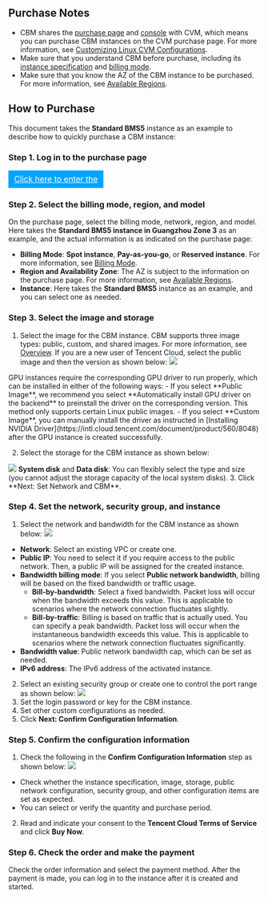 ## Purchase Notes

- CBM shares the <a href="https://buy.tencentcloud.com/cvm?tab=custom&step=1&devPayMode=hourly&regionId=1&zoneId=100006&projectId=-1&templateCreateMode=createLt">purchase page</a> and [console](https://console.cloud.tencent.com/cvm) with CVM, which means you can purchase CBM instances on the CVM purchase page. For more information, see [Customizing Linux CVM Configurations](https://intl.cloud.tencent.com/document/product/213/10517).
- Make sure that you understand CBM before purchase, including its [instance specification](https://www.tencentcloud.com/document/product/1171/52405) and [billing mode](https://www.tencentcloud.com/document/product/1171/52407).
- Make sure that you know the AZ of the CBM instance to be purchased. For more information, see [Available Regions](https://www.tencentcloud.com/document/product/1171/52408).

## How to Purchase

This document takes the **Standard BMS5** instance as an example to describe how to quickly purchase a CBM instance:

### Step 1. Log in to the purchase page

<div style="background-color:#00A4FF; width: 190px; height: 35px; line-height:35px; text-align:center;"><a href="https://buy.tencentcloud.com/cvm?regionId=1&projectId=-1" target="_blank"  style="color: white; font-size:16px;" hotrep="document.guide.2764.btn2">Click here to enter the purchase page</a></div>


### Step 2. Select the billing mode, region, and model

On the purchase page, select the billing mode, network, region, and model. Here takes the **Standard BMS5 instance in Guangzhou Zone 3** as an example, and the actual information is as indicated on the purchase page:
- **Billing Mode**: **Spot instance**, **Pay-as-you-go**, or **Reserved instance**. For more information, see [Billing Mode](https://intl.cloud.tencent.com/document/product/213/2180).
- **Region and Availability Zone**: The AZ is subject to the information on the purchase page. For more information, see [Available Regions](https://www.tencentcloud.com/document/product/1171/52408).
- **Instance**: Here takes the **Standard BMS5** instance as an example, and you can select one as needed.


### Step 3. Select the image and storage

 1. Select the image for the CBM instance.
 CBM supports three image types: public, custom, and shared images. For more information, see [Overview](https://intl.cloud.tencent.com/document/product/213/4940).
If you are a new user of Tencent Cloud, select the public image and then the version as shown below:
![](https://staticintl.cloudcachetci.com/yehe/backend-news/avht237_%E4%BC%81%E4%B8%9A%E5%BE%AE%E4%BF%A1%E6%88%AA%E5%9B%BE_20221220173309.png)
<dx-alert infotype="notice" title="">
GPU instances require the corresponding GPU driver to run properly, which can be installed in either of the following ways:
    - If you select **Public Image**, we recommend you select **Automatically install GPU driver on the backend** to preinstall the driver on the corresponding version. This method only supports certain Linux public images.
    - If you select **Custom Image**, you can manually install the driver as instructed in [Installing NVIDIA Driver](https://intl.cloud.tencent.com/document/product/560/8048) after the GPU instance is created successfully.
</dx-alert>

2. Select the storage for the CBM instance as shown below:
<img src="https://staticintl.cloudcachetci.com/yehe/backend-news/w2fi477_%E4%BC%81%E4%B8%9A%E5%BE%AE%E4%BF%A1%E6%88%AA%E5%9B%BE_20221220173737.png"/>
<b>System disk</b> and <b>Data disk</b>: You can flexibly select the type and size (you cannot adjust the storage capacity of the local system disks).
3. Click **Next: Set Network and CBM**.


### Step 4. Set the network, security group, and instance
1. Select the network and bandwidth for the CBM instance as shown below:
![](https://staticintl.cloudcachetci.com/yehe/backend-news/LS7e396_%E4%BC%81%E4%B8%9A%E5%BE%AE%E4%BF%A1%E6%88%AA%E5%9B%BE_20221220174147.png)
 - **Network**: Select an existing VPC or create one.
 - **Public IP**: You need to select it if you require access to the public network. Then, a public IP will be assigned for the created instance.
 - **Bandwidth billing mode**: If you select **Public network bandwidth**, billing will be based on the fixed bandwidth or traffic usage.
    - **Bill-by-bandwidth**: Select a fixed bandwidth. Packet loss will occur when the bandwidth exceeds this value. This is applicable to scenarios where the network connection fluctuates slightly.
    - **Bill-by-traffic**: Billing is based on traffic that is actually used. You can specify a peak bandwidth. Packet loss will occur when the instantaneous bandwidth exceeds this value. This is applicable to scenarios where the network connection fluctuates significantly.
 - **Bandwidth value**: Public network bandwidth cap, which can be set as needed.
 - **IPv6 address**: The IPv6 address of the activated instance.
2. Select an existing security group or create one to control the port range as shown below:
![](https://staticintl.cloudcachetci.com/yehe/backend-news/j6Ej878_%E4%BC%81%E4%B8%9A%E5%BE%AE%E4%BF%A1%E6%88%AA%E5%9B%BE_20221220173935.png)
3. Set the login password or key for the CBM instance.
4. Set other custom configurations as needed.
5. Click **Next: Confirm Configuration Information**.


### Step 5. Confirm the configuration information

1. Check the following in the **Confirm Configuration Information** step as shown below:
![](https://staticintl.cloudcachetci.com/yehe/backend-news/DTyn317_%E4%BC%81%E4%B8%9A%E5%BE%AE%E4%BF%A1%E6%88%AA%E5%9B%BE_20221220174428.png)
 - Check whether the instance specification, image, storage, public network configuration, security group, and other configuration items are set as expected.
 - You can select or verify the quantity and purchase period.
2. Read and indicate your consent to the **Tencent Cloud Terms of Service** and click **Buy Now**.


### Step 6. Check the order and make the payment

Check the order information and select the payment method.
After the payment is made, you can log in to the instance after it is created and started.
